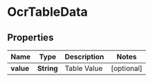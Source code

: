

# OcrTableData


## Properties

| Name | Type | Description | Notes |
|------------ | ------------- | ------------- | -------------|
|**value** | **String** | Table Value |  [optional] |



